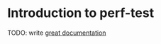 # Introduction to perf-test

TODO: write [great documentation](http://jacobian.org/writing/great-documentation/what-to-write/)

